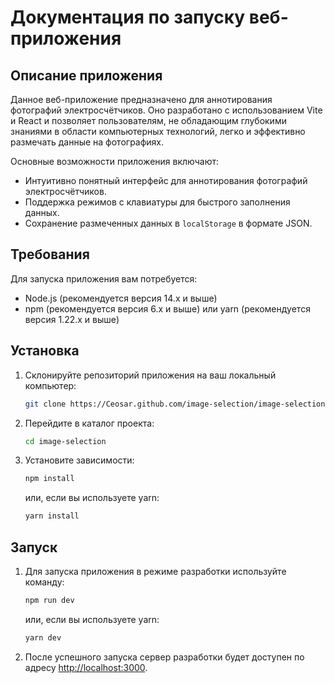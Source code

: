 # Документация по запуску веб-приложения

## Описание приложения

Данное веб-приложение предназначено для аннотирования фотографий электросчётчиков.
Оно разработано с использованием Vite и React и позволяет пользователям, не обладающим глубокими знаниями
в области компьютерных технологий, легко и эффективно размечать данные на фотографиях.

Основные возможности приложения включают:
- Интуитивно понятный интерфейс для аннотирования фотографий электросчётчиков.
- Поддержка режимов с клавиатуры для быстрого заполнения данных.
- Сохранение размеченных данных в `localStorage` в формате JSON.

## Требования

Для запуска приложения вам потребуется:
- Node.js (рекомендуется версия 14.x и выше)
- npm (рекомендуется версия 6.x и выше) или yarn (рекомендуется версия 1.22.x и выше)

## Установка

1. Склонируйте репозиторий приложения на ваш локальный компьютер:

    ```bash
    git clone https://Ceosar.github.com/image-selection/image-selection.git
    ```

2. Перейдите в каталог проекта:

    ```bash
    cd image-selection
    ```

3. Установите зависимости:

    ```bash
    npm install
    ```

    или, если вы используете yarn:

    ```bash
    yarn install
    ```

## Запуск

1. Для запуска приложения в режиме разработки используйте команду:

    ```bash
    npm run dev
    ```

    или, если вы используете yarn:

    ```bash
    yarn dev
    ```

2. После успешного запуска сервер разработки будет доступен по адресу [http://localhost:3000](http://localhost:3000).
